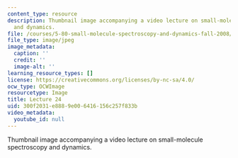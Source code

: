 ```yaml
---
content_type: resource
description: Thumbnail image accompanying a video lecture on small-molecule spectroscopy
  and dynamics.
file: /courses/5-80-small-molecule-spectroscopy-and-dynamics-fall-2008/300f2031e8889e006416156c257f833b_mit5_80f08lec24_th.jpg
file_type: image/jpeg
image_metadata:
  caption: ''
  credit: ''
  image-alt: ''
learning_resource_types: []
license: https://creativecommons.org/licenses/by-nc-sa/4.0/
ocw_type: OCWImage
resourcetype: Image
title: Lecture 24
uid: 300f2031-e888-9e00-6416-156c257f833b
video_metadata:
  youtube_id: null
---
```

Thumbnail image accompanying a video lecture on small-molecule spectroscopy and dynamics.
